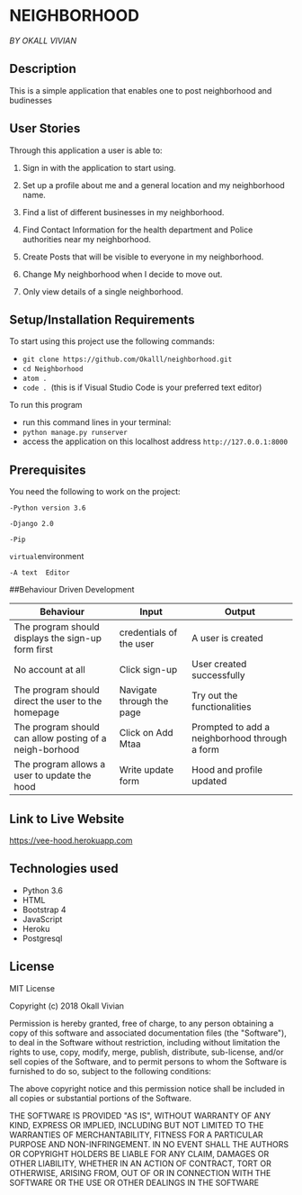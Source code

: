 # NEIGHBORHOOD

*BY OKALL VIVIAN*

## Description

This is a simple application that enables one to post neighborhood and budinesses


## User Stories
Through this application a user is able to:

1. Sign in with the application to start using.


2. Set up a profile about me and a general location and my neighborhood name.


3. Find a list of different businesses in my neighborhood.


4. Find Contact Information for the health department and Police authorities near my neighborhood.


5. Create Posts that will be visible to everyone in my neighborhood.


6. Change My neighborhood when I decide to move out.


7. Only view details of a single neighborhood.


## Setup/Installation Requirements
To start using this project use the following commands:

* `git clone https://github.com/Okalll/neighborhood.git`
* `cd Neighborhood`
* `atom .`
* `code . `(this is if Visual Studio Code is your preferred text editor)

To run this program
* run this command lines in your terminal:
* `python manage.py runserver`
* access the application on this localhost address `http://127.0.0.1:8000`

## Prerequisites
You need the following to work on the project:

`-Python version 3.6`

`-Django 2.0`

`-Pip`

`virtual`environment

`-A text  Editor`


##Behaviour Driven Development

|  Behaviour |  Input  |  Output |
|------------|---------|---------|
| The program should displays the sign-up form first | credentials of the user | A user is created |
| No account at all  | Click sign-up | User created successfully |
|The program should direct the user to the homepage | Navigate through the page | Try out the functionalities |
|The program should can allow posting of a neigh-borhood | Click on Add Mtaa | Prompted to add a neighborhood through a form 
|The program allows a user to update the hood  | Write update form | Hood and profile updated | 

## Link to Live Website

https://vee-hood.herokuapp.com

## Technologies used
- Python 3.6
- HTML
- Bootstrap 4
- JavaScript
- Heroku
- Postgresql

## License
MIT License

Copyright (c) 2018 Okall Vivian

Permission is hereby granted, free of charge, to any person obtaining a copy of this software and associated documentation files (the "Software"), to deal in the Software without restriction, including without limitation the rights to use, copy, modify, merge, publish, distribute, sub-license, and/or sell copies of the Software, and to permit persons to whom the Software is furnished to do so, subject to the following conditions:

The above copyright notice and this permission notice shall be included in all copies or substantial portions of the Software.

THE SOFTWARE IS PROVIDED "AS IS", WITHOUT WARRANTY OF ANY KIND, EXPRESS OR IMPLIED, INCLUDING BUT NOT LIMITED TO THE WARRANTIES OF MERCHANTABILITY, FITNESS FOR A PARTICULAR PURPOSE AND NON-INFRINGEMENT. IN NO EVENT SHALL THE AUTHORS OR COPYRIGHT HOLDERS BE LIABLE FOR ANY CLAIM, DAMAGES OR OTHER LIABILITY, WHETHER IN AN ACTION OF CONTRACT, TORT OR OTHERWISE, ARISING FROM, OUT OF OR IN CONNECTION WITH THE SOFTWARE OR THE USE OR OTHER DEALINGS IN THE SOFTWARE

